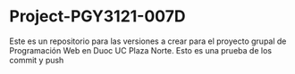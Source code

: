 # Project-PGY3121-007D

Este es un repositorio para las versiones a crear para el proyecto grupal de Programación Web en Duoc UC Plaza Norte.
Esto es una prueba de los commit y push